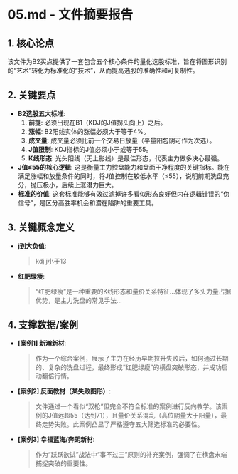 # 05.md - 文件摘要报告

## 1. 核心论点
该文件为B2买点提供了一套包含五个核心条件的量化选股标准，旨在将图形识别的“艺术”转化为标准化的“技术”，从而提高选股的准确性和可复制性。

## 2. 关键要点
- **B2选股五大标准**:
    1.  **前提**: 必须出现在B1（KDJ的J值拐头向上）之后。
    2.  **涨幅**: B2阳线实体的涨幅必须大于等于4%。
    3.  **成交量**: 成交量必须比前一个交易日放量（平量阳包阴可作为次选）。
    4.  **J值限制**: KDJ指标的J值必须小于或等于55。
    5.  **K线形态**: 光头阳线（无上影线）是最佳形态，代表主力做多决心最强。
- **J值≤55的核心逻辑**: 这是衡量主力控盘能力和盘面干净程度的关键指标。能在满足涨幅和放量条件的同时，将J值控制在较低水平（≤55），说明前期洗盘充分，抛压极小，后续上涨潜力巨大。
- **标准的价值**: 这套标准能够有效过滤掉许多看似形态良好但内在逻辑错误的“伪信号”，是区分高胜率机会和潜在陷阱的重要工具。

## 3. 关键概念定义
- **j到大负值**: 
  > kdj j小于13
- **红肥绿瘦**: 
  > “红肥绿瘦”是一种重要的K线形态和量价关系特征...体现了多头力量占据优势，是主力洗盘的常见手法...

## 4. 支撑数据/案例
- **[案例1] 新瀚新材**: 
  > 作为一个综合案例，展示了主力在经历早期拉升失败后，如何通过长期的、复杂的洗盘过程，最终形成“红肥绿瘦”的横盘突破形态，并成功启动翻倍行情。
- **[案例2] 反面教材（某失败图形）**: 
  > 文件通过一个看似“双枪”但完全不符合标准的案例进行反向教学。该案例的J值远超55（达到71），且量价关系混乱（高位阴量大于阳量），最终走势失败。此案例凸显了严格遵守五大筛选标准的必要性。
- **[案例3] 幸福蓝海/奔朗新材**: 
  > 作为“跃跃欲试”战法中“事不过三”原则的补充案例，强调了在横盘末端捕捉突破的重要性。
